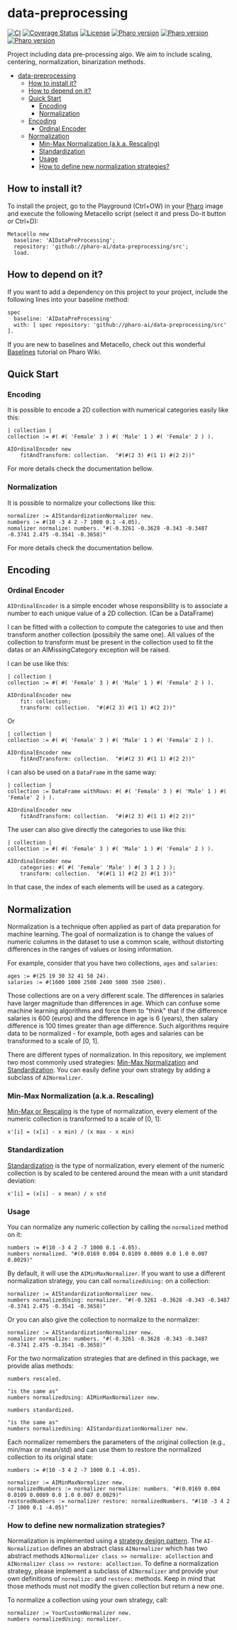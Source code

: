 # data-preprocessing

[![CI](https://github.com/pharo-ai/data-preprocessing/actions/workflows/ci.yml/badge.svg)](https://github.com/pharo-ai/data-preprocessing/actions/workflows/ci.yml)
[![Coverage Status](https://coveralls.io/repos/github/pharo-ai/data-preprocessing/badge.svg?branch=master)](https://coveralls.io/github/pharo-ai/data-preprocessing?branch=master)
[![License](https://img.shields.io/badge/license-MIT-blue.svg)](https://raw.githubusercontent.com/PharoAI/data-imputers/master/LICENSE)
[![Pharo version](https://img.shields.io/badge/Pharo-11-%23aac9ff.svg)](https://pharo.org/download)
[![Pharo version](https://img.shields.io/badge/Pharo-10-%23aac9ff.svg)](https://pharo.org/download)
[![Pharo version](https://img.shields.io/badge/Pharo-9.0-%23aac9ff.svg)](https://pharo.org/download)

Project including data pre-processing algo. We aim to include scaling, centering, normalization, binarization methods.

- [data-preprocessing](#data-preprocessing)
	- [How to install it?](#how-to-install-it)
	- [How to depend on it?](#how-to-depend-on-it)
	- [Quick Start](#quick-start)
		- [Encoding](#encoding)
		- [Normalization](#normalization)
	- [Encoding](#encoding-1)
		- [Ordinal Encoder](#ordinal-encoder)
	- [Normalization](#normalization-1)
		- [Min-Max Normalization (a.k.a. Rescaling)](#min-max-normalization-aka-rescaling)
		- [Standardization](#standardization)
		- [Usage](#usage)
		- [How to define new normalization strategies?](#how-to-define-new-normalization-strategies)



## How to install it?

To install the project, go to the Playground (Ctrl+OW) in your [Pharo](https://pharo.org/) image and execute the following Metacello script (select it and press Do-it button or Ctrl+D):

```Smalltalk
Metacello new
  baseline: 'AIDataPreProcessing';
  repository: 'github://pharo-ai/data-preprocessing/src';
  load.
```

## How to depend on it?

If you want to add a dependency on this project to your project, include the following lines into your baseline method:

```Smalltalk
spec
  baseline: 'AIDataPreProcessing'
  with: [ spec repository: 'github://pharo-ai/data-preprocessing/src' ].
```

If you are new to baselines and Metacello, check out this wonderful [Baselines](https://github.com/pharo-open-documentation/pharo-wiki/blob/master/General/Baselines.md) tutorial on Pharo Wiki.

## Quick Start

### Encoding

It is possible to encode a 2D collection with numerical categories easily like this:

```st
| collection |
collection := #( #( 'Female' 3 ) #( 'Male' 1 ) #( 'Female' 2 ) ).
	
AIOrdinalEncoder new
	fitAndTransform: collection.  "#(#(2 3) #(1 1) #(2 2))"
```

For more details check the documentation bellow.

### Normalization

It is possible to normalize your collections like this:

```st
normalizer := AIStandardizationNormalizer new.
numbers := #(10 -3 4 2 -7 1000 0.1 -4.05).
nomalizer normalize: numbers. "#(-0.3261 -0.3628 -0.343 -0.3487 -0.3741 2.475 -0.3541 -0.3658)"
```

For more details check the documentation bellow.

## Encoding 

### Ordinal Encoder

`AIOrdinalEncoder` is a simple encoder whose responsibility is to associate a number to each unique value of a 2D collection. (Can be a DataFrame)

I can be fitted with a collection to compute the categories to use and then transform another collection (possibily the same one).
All values of the collection to transform must be present in the collection used to fit the datas or an AIMissingCategory exception will be raised.

I can be use like this:

```st
| collection |
collection := #( #( 'Female' 3 ) #( 'Male' 1 ) #( 'Female' 2 ) ).
	
AIOrdinalEncoder new
	fit: collection;
	transform: collection.  "#(#(2 3) #(1 1) #(2 2))"
```

Or

```st
| collection |
collection := #( #( 'Female' 3 ) #( 'Male' 1 ) #( 'Female' 2 ) ).
	
AIOrdinalEncoder new
	fitAndTransform: collection.  "#(#(2 3) #(1 1) #(2 2))"
```

I can also be used on a `DataFrame` in the same way:

```st
| collection |
collection := DataFrame withRows: #( #( 'Female' 3 ) #( 'Male' 1 ) #( 'Female' 2 ) ).
	
AIOrdinalEncoder new
	fitAndTransform: collection.  "#(#(2 3) #(1 1) #(2 2))"
```

The user can also give directly the categories to use like this:

```st
| collection |
collection := #( #( 'Female' 3 ) #( 'Male' 1 ) #( 'Female' 2 ) ).
	
AIOrdinalEncoder new
	categories: #( #( 'Female' 'Male' ) #( 3 1 2 ) );
	transform: collection. 	"#(#(1 1) #(2 2) #(1 3))"
```

In that case, the index of each elements will be used as a category.

## Normalization

Normalization is a technique often applied as part of data preparation for machine learning. The goal of normalization is to change the values of numeric columns in the dataset to use a common scale, without distorting differences in the ranges of values or losing information.

For example, consider that you have two collections, `ages` and `salaries`:

```Smalltalk
ages := #(25 19 30 32 41 50 24).
salaries := #(1600 1000 2500 2400 5000 3500 2500).
```

Those collections are on a very different scale. The differences in salaries have larger magnitude than differences in age. Which can confuse some machine learning algorithms and force them to "think" that if the difference salaries is 600 (euros) and the difference in age is 6 (years), then salary difference is 100 times greater than age difference. Such algorithms require data to be normalized - for example, both ages and salaries can be transformed to a scale of [0, 1].

There are different types of normalization. In this repository, we implement two most commonly used strategies: [Min-Max Normalization](https://en.wikipedia.org/wiki/Feature_scaling) and [Standardization](https://en.wikipedia.org/wiki/Standard_score). You can easily define your own strategy by adding a subclass of `AINormalizer`.

### Min-Max Normalization (a.k.a. Rescaling)

[Min-Max or Rescaling](https://en.wikipedia.org/wiki/Feature_scaling) is the type of normalization, every element of the numeric collection is transformed to a scale of [0, 1]:

```
x'[i] = (x[i] - x min) / (x max - x min)
```

### Standardization

[Standardization](https://en.wikipedia.org/wiki/Standard_score) is the type of normalization, every element of the numeric collection is by scaled to be centered around the mean with a unit standard deviation:

```
x'[i] = (x[i] - x mean) / x std
```

### Usage

You can normalize any numeric collection by calling the `normalized` method on it:

```Smalltalk
numbers := #(10 -3 4 2 -7 1000 0.1 -4.05).
numbers normalized. "#(0.0169 0.004 0.0109 0.0089 0.0 1.0 0.007 0.0029)"
```

By default, it will use the `AIMinMaxNormalizer`. If you want to use a different normalization strategy, you can call `normalizedUsing:` on a collection:

```Smalltalk
normalizer := AIStandardizationNormalizer new.
numbers normalizedUsing: normalizer. "#(-0.3261 -0.3628 -0.343 -0.3487 -0.3741 2.475 -0.3541 -0.3658)"
```

Or you can also give the collection to normalize to the normalizer:

```st
normalizer := AIStandardizationNormalizer new.
nomalizer normalize: numbers. "#(-0.3261 -0.3628 -0.343 -0.3487 -0.3741 2.475 -0.3541 -0.3658)"
```

For the two normalization strategies that are defined in this package, we provide alias methods:

```Smalltalk
numbers rescaled.

"is the same as"
numbers normalizedUsing: AIMinMaxNormalizer new.
```
```Smalltalk
numbers standardized.

"is the same as"
numbers normalizedUsing: AIStandardizationNormalizer new.
```

Each normalizer remembers the parameters of the original collection (e.g., min/max or mean/std) and can use them to restore the normalized collection to its original state:

```Smalltalk
numbers := #(10 -3 4 2 -7 1000 0.1 -4.05).

normalizer := AIMinMaxNormalizer new.
normalizedNumbers := normalizer normalize: numbers. "#(0.0169 0.004 0.0109 0.0089 0.0 1.0 0.007 0.0029)"
restoredNumbers := normalizer restore: normalizedNumbers. "#(10 -3 4 2 -7 1000 0.1 -4.05)"
```

### How to define new normalization strategies?

Normalization is implemented using a [strategy design pattern](https://en.wikipedia.org/wiki/Strategy_pattern). The `AI-Normalization` defines an abstract class `AINormalizer` which has two abstract methods `AINormalizer class >> normalize: aCollection` and `AINormalizer class >> restore: aCollection`. To define a normalization strategy, please implement a subclass of `AINormalizer` and provide your own definitions of `normalize:` and `restore:` methods. Keep in mind that those methods must not modify the given collection but return a new one.

To normalize a collection using your own strategy, call:

```Smalltalk
normalizer := YourCustomNormalizer new.
numbers normalizedUsing: normalizer.
```
